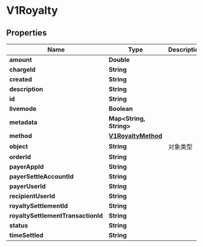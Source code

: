 
# V1Royalty

## Properties
Name | Type | Description | Notes
------------ | ------------- | ------------- | -------------
**amount** | **Double** |  |  [optional]
**chargeId** | **String** |  |  [optional]
**created** | **String** |  |  [optional]
**description** | **String** |  |  [optional]
**id** | **String** |  |  [optional]
**livemode** | **Boolean** |  |  [optional]
**metadata** | **Map&lt;String, String&gt;** |  |  [optional]
**method** | [**V1RoyaltyMethod**](V1RoyaltyMethod.md) |  |  [optional]
**object** | **String** | 对象类型 |  [optional]
**orderId** | **String** |  |  [optional]
**payerAppId** | **String** |  |  [optional]
**payerSettleAccountId** | **String** |  |  [optional]
**payerUserId** | **String** |  |  [optional]
**recipientUserId** | **String** |  |  [optional]
**royaltySettlementId** | **String** |  |  [optional]
**royaltySettlementTransactionId** | **String** |  |  [optional]
**status** | **String** |  |  [optional]
**timeSettled** | **String** |  |  [optional]



